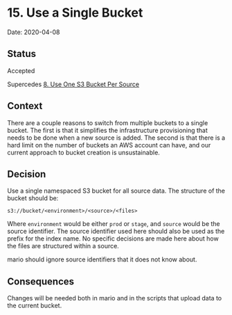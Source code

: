 # 15. Use a Single Bucket

Date: 2020-04-08

## Status

Accepted

Supercedes [8. Use One S3 Bucket Per Source](0008-use-one-s3-bucket-per-source.md)

## Context

There are a couple reasons to switch from multiple buckets to a single bucket. The first is that it simplifies the infrastructure provisioning that needs to be done when a new source is added. The second is that there is a hard limit on the number of buckets an AWS account can have, and our current approach to bucket creation is unsustainable.

## Decision

Use a single namespaced S3 bucket for all source data. The structure of the bucket should be:

```
s3://bucket/<environment>/<source>/<files>
```

Where `environment` would be either `prod` or `stage`, and `source` would be the source identifier. The source identifier used here should also be used as the prefix for the index name. No specific decisions are made here about how the files are structured within a source.

mario should ignore source identifiers that it does not know about.

## Consequences

Changes will be needed both in mario and in the scripts that upload data to the current bucket.
